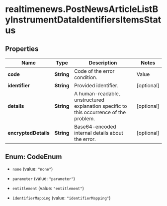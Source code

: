 # realtimenews.PostNewsArticleListByInstrumentDataIdentifiersItemsStatus

## Properties

Name | Type | Description | Notes
------------ | ------------- | ------------- | -------------
**code** | **String** | Code of the error condition. | Value | Description | | --- | --- | | none | No error. | | parameter | The provided identifier does not refer to a valid instrument level identifier. | | entitlement | Not entitled to see data for the identifier. | | identifierMapping | Unable to resolve the provided identifier. |   | [optional] 
**identifier** | **String** | Provided identifier. | [optional] 
**details** | **String** | A human-readable, unstructured explanation specific to this occurrence of the problem. | [optional] 
**encryptedDetails** | **String** | Base64-encoded internal details about the error. | [optional] 



## Enum: CodeEnum


* `none` (value: `"none"`)

* `parameter` (value: `"parameter"`)

* `entitlement` (value: `"entitlement"`)

* `identifierMapping` (value: `"identifierMapping"`)




